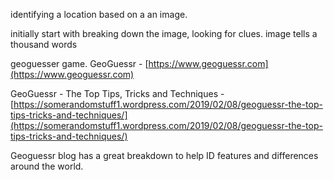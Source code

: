 

identifying a location based on a an image.

initially start with breaking down the image, looking for clues.
image tells a thousand words


geoguesser game.
GeoGuessr - [https://www.geoguessr.com](https://www.geoguessr.com)

GeoGuessr - The Top Tips, Tricks and Techniques - [https://somerandomstuff1.wordpress.com/2019/02/08/geoguessr-the-top-tips-tricks-and-techniques/](https://somerandomstuff1.wordpress.com/2019/02/08/geoguessr-the-top-tips-tricks-and-techniques/)


Geoguessr blog has a great breakdown to help ID features and differences around the world.


